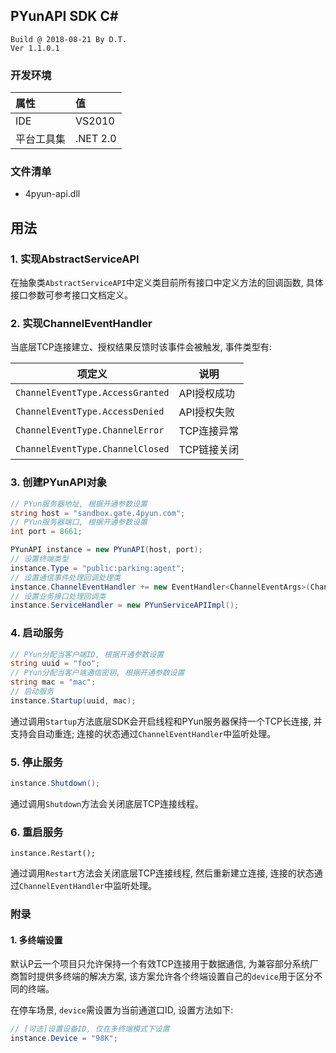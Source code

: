 PYunAPI SDK C#
---

```
Build @ 2018-08-21 By D.T.
Ver 1.1.0.1
```

### 开发环境

| 属性    | 值        |
|:----- |:-------- |
| IDE   | VS2010   |
| 平台工具集 | .NET 2.0 |

### 文件清单

* 4pyun-api.dll



## 用法

### 1. 实现AbstractServiceAPI

在抽象类`AbstractServiceAPI`中定义类目前所有接口中定义方法的回调函数, 具体接口参数可参考接口文档定义。



### 2. 实现ChannelEventHandler

当底层TCP连接建立、授权结果反馈时该事件会被触发, 事件类型有:

| 项定义                              | 说明      |
| -------------------------------- | ------- |
| `ChannelEventType.AccessGranted` | API授权成功 |
| `ChannelEventType.AccessDenied`  | API授权失败 |
| `ChannelEventType.ChannelError`  | TCP连接异常 |
| `ChannelEventType.ChannelClosed` | TCP链接关闭 |



### 3. 创建PYunAPI对象

```csharp
// PYun服务器地址, 根据开通参数设置
string host = "sandbox.gate.4pyun.com";
// PYun服务器端口, 根据开通参数设置
int port = 8661;

PYunAPI instance = new PYunAPI(host, port);
// 设置终端类型
instance.Type = "public:parking:agent";
// 设置通信事件处理回调处理类
instance.ChannelEventHandler += new EventHandler<ChannelEventArgs>(ChannelEventHandler);
// 设置业务接口处理回调类
instance.ServiceHandler = new PYunServiceAPIImpl();
```



### 4. 启动服务

```csharp
// PYun分配当客户端ID, 根据开通参数设置
string uuid = "foo";
// PYun分配当客户端通信密钥, 根据开通参数设置
string mac = "mac";
// 启动服务
instance.Startup(uuid, mac);
```

通过调用`Startup`方法底层SDK会开启线程和PYun服务器保持一个TCP长连接, 并支持会自动重连; 连接的状态通过`ChannelEventHandler`中监听处理。



### 5. 停止服务

```csharp
instance.Shutdown();
```

通过调用`Shutdown`方法会关闭底层TCP连接线程。



### 6. 重启服务

```
instance.Restart();
```

通过调用`Restart`方法会关闭底层TCP连接线程, 然后重新建立连接, 连接的状态通过`ChannelEventHandler`中监听处理。



### 附录

#### 1. 多终端设置

默认P云一个项目只允许保持一个有效TCP连接用于数据通信, 为兼容部分系统厂商暂时提供多终端的解决方案, 该方案允许各个终端设置自己的`device`用于区分不同的终端。

在停车场景, `device`需设置为当前通道口ID, 设置方法如下:

```csharp
// [可选]设置设备ID, 仅在多终端模式下设置
instance.Device = "98K";
```
